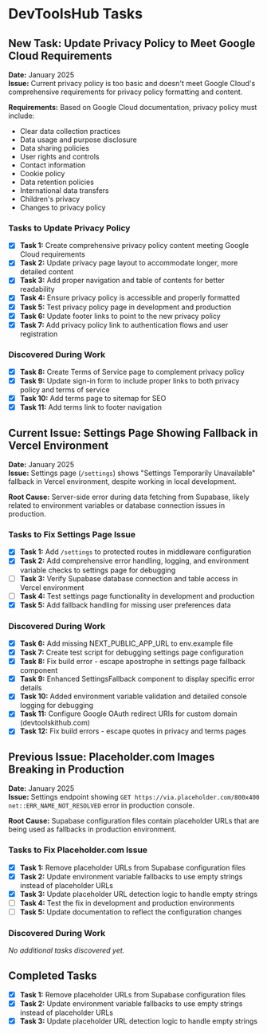 # DevToolsHub Tasks

## New Task: Update Privacy Policy to Meet Google Cloud Requirements

**Date:** January 2025  
**Issue:** Current privacy policy is too basic and doesn't meet Google Cloud's comprehensive requirements for privacy policy formatting and content.

**Requirements:** Based on Google Cloud documentation, privacy policy must include:
- Clear data collection practices
- Data usage and purpose disclosure
- Data sharing policies
- User rights and controls
- Contact information
- Cookie policy
- Data retention policies
- International data transfers
- Children's privacy
- Changes to privacy policy

### Tasks to Update Privacy Policy

- [x] **Task 1:** Create comprehensive privacy policy content meeting Google Cloud requirements
- [x] **Task 2:** Update privacy page layout to accommodate longer, more detailed content
- [x] **Task 3:** Add proper navigation and table of contents for better readability
- [x] **Task 4:** Ensure privacy policy is accessible and properly formatted
- [x] **Task 5:** Test privacy policy page in development and production
- [x] **Task 6:** Update footer links to point to the new privacy policy
- [x] **Task 7:** Add privacy policy link to authentication flows and user registration

### Discovered During Work

- [x] **Task 8:** Create Terms of Service page to complement privacy policy
- [x] **Task 9:** Update sign-in form to include proper links to both privacy policy and terms of service
- [x] **Task 10:** Add terms page to sitemap for SEO
- [x] **Task 11:** Add terms link to footer navigation

## Current Issue: Settings Page Showing Fallback in Vercel Environment

**Date:** January 2025  
**Issue:** Settings page (`/settings`) shows "Settings Temporarily Unavailable" fallback in Vercel environment, despite working in local development.

**Root Cause:** Server-side error during data fetching from Supabase, likely related to environment variables or database connection issues in production.

### Tasks to Fix Settings Page Issue

- [x] **Task 1:** Add `/settings` to protected routes in middleware configuration
- [x] **Task 2:** Add comprehensive error handling, logging, and environment variable checks to settings page for debugging
- [ ] **Task 3:** Verify Supabase database connection and table access in Vercel environment
- [ ] **Task 4:** Test settings page functionality in development and production
- [x] **Task 5:** Add fallback handling for missing user preferences data

### Discovered During Work

- [x] **Task 6:** Add missing NEXT_PUBLIC_APP_URL to env.example file
- [x] **Task 7:** Create test script for debugging settings page configuration
- [x] **Task 8:** Fix build error - escape apostrophe in settings page fallback component
- [x] **Task 9:** Enhanced SettingsFallback component to display specific error details
- [x] **Task 10:** Added environment variable validation and detailed console logging for debugging
- [x] **Task 11:** Configure Google OAuth redirect URIs for custom domain (devtoolskithub.com)
- [x] **Task 12:** Fix build errors - escape quotes in privacy and terms pages

## Previous Issue: Placeholder.com Images Breaking in Production

**Date:** January 2025  
**Issue:** Settings endpoint showing `GET https://via.placeholder.com/800x400 net::ERR_NAME_NOT_RESOLVED` error in production console.

**Root Cause:** Supabase configuration files contain placeholder URLs that are being used as fallbacks in production environment.

### Tasks to Fix Placeholder.com Issue

- [x] **Task 1:** Remove placeholder URLs from Supabase configuration files
- [x] **Task 2:** Update environment variable fallbacks to use empty strings instead of placeholder URLs
- [x] **Task 3:** Update placeholder URL detection logic to handle empty strings
- [ ] **Task 4:** Test the fix in development and production environments
- [ ] **Task 5:** Update documentation to reflect the configuration changes

### Discovered During Work

*No additional tasks discovered yet.*

## Completed Tasks

- [x] **Task 1:** Remove placeholder URLs from Supabase configuration files
- [x] **Task 2:** Update environment variable fallbacks to use empty strings instead of placeholder URLs  
- [x] **Task 3:** Update placeholder URL detection logic to handle empty strings
